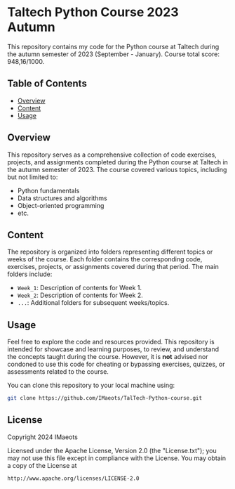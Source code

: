 # Taltech Python Course 2023 Autumn

This repository contains my code for the Python course at Taltech during the autumn semester of 2023 (September - January).
Course total score: 948,16/1000.

## Table of Contents

- [Overview](#overview)
- [Content](#content)
- [Usage](#usage)

## Overview

This repository serves as a comprehensive collection of code exercises, projects, and assignments completed during the Python course at Taltech in the autumn semester of 2023. The course covered various topics, including but not limited to:

- Python fundamentals
- Data structures and algorithms
- Object-oriented programming
- etc.

## Content

The repository is organized into folders representing different topics or weeks of the course. Each folder contains the corresponding code, exercises, projects, or assignments covered during that period. The main folders include:

- `Week_1`: Description of contents for Week 1.
- `Week_2`: Description of contents for Week 2.
- `...`: Additional folders for subsequent weeks/topics.

## Usage

Feel free to explore the code and resources provided. This repository is intended for showcase and learning purposes, to review, and understand the concepts taught during the course. However, it is **not** advised nor condoned to use this code for cheating or bypassing exercises, quizzes, or assessments related to the course.

You can clone this repository to your local machine using:

```bash
git clone https://github.com/IMaeots/TalTech-Python-course.git
```

## License
Copyright 2024 IMaeots

Licensed under the Apache License, Version 2.0 (the "License.txt");
you may not use this file except in compliance with the License.
You may obtain a copy of the License at

`http://www.apache.org/licenses/LICENSE-2.0`
